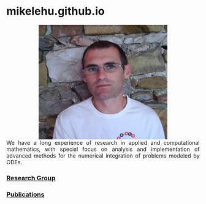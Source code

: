 # mikelehu.github.io
<center>
<img src="/images/argazkia.jpg" data-canonical-src="/images/argazkia.jpg" align="middle" width="336" height="300" />
</center>

<div style="text-align: justify">
We have a long experience of research in applied and computational mathematics, with special focus on analysis and implementation of advanced methods for the numerical integration of problems modeled by ODEs.
</div>

### [Research Group](http://http://www.gicas.uji.es/)
### [Publications](https://orcid.org/my-orcid?orcid=0000-0002-7321-8882)
